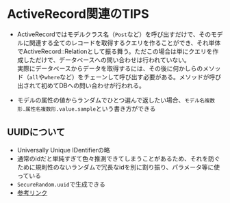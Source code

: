 # ActiveRecord関連のTIPS

- ActiveRecordではモデルクラス名（`Post`など）を呼び出すだけで、そのモデルに関連する全てのレコードを取得するクエリを作ることができ、それ単体でActiveRecord::Relationとして振る舞う。ただこの場合は単にクエリを作成しただけで、データベースへの問い合わせは行われていない。  
実際にデータベースからデータを取得するには、その後に何かしらのメソッド（`all`や`where`など）をチェーンして呼び出す必要がある。メソッドが呼び出されて初めてDBへの問い合わせが行われる。

- モデルの属性の値からランダムでひとつ選んで返したい場合、`モデル名複数形.属性名複数形.value.sample`という書き方ができる

## UUIDについて
- Universally Unique IDentifierの略
- 通常のidだと単純すぎて色々推測できてしまうことがあるため、それを防ぐために規則性のないランダムで冗長なidを別に割り振り、パラメータ等に使っている
- `SecureRandom.uuid`で生成できる
- [参考リンク](https://zenn.dev/yusuke_docha/articles/1b162804f7ea12)